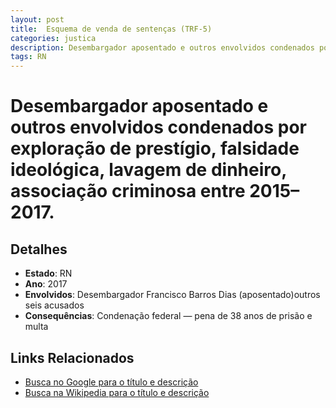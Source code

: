 ```yaml
---
layout: post
title:  Esquema de venda de sentenças (TRF‑5)
categories: justica
description: Desembargador aposentado e outros envolvidos condenados por exploração de prestígio✧ falsidade ideológica✧ lavagem de dinheiro✧ associação criminosa entre 2015–2017.Desembargador Francisco Barros Dias (aposentado)outros seis acusados
tags: RN
---
```


# Desembargador aposentado e outros envolvidos condenados por exploração de prestígio, falsidade ideológica, lavagem de dinheiro, associação criminosa entre 2015–2017.

## Detalhes
- **Estado**: RN
- **Ano**: 2017
- **Envolvidos**:
Desembargador Francisco Barros Dias (aposentado)outros seis acusados
- **Consequências**:
Condenação federal — pena de 38 anos de prisão e multa

## Links Relacionados
- [Busca no Google para o título e descrição](https://www.google.com/search?q=Esquema%20de%20venda%20de%20senten%C3%A7as%20%28TRF%E2%80%915%29%20Desembargador%20aposentado%20e%20outros%20envolvidos%20condenados%20por%20explora%C3%A7%C3%A3o%20de%20prest%C3%ADgio%2C%20falsidade%20ideol%C3%B3gica%2C%20lavagem%20de%20dinheiro%2C%20associa%C3%A7%C3%A3o%20criminosa%20entre%202015%E2%80%932017.%20RN)
- [Busca na Wikipedia para o título e descrição](https://en.wikipedia.org/w/index.php?search=Esquema%20de%20venda%20de%20senten%C3%A7as%20%28TRF%E2%80%915%29%20Desembargador%20aposentado%20e%20outros%20envolvidos%20condenados%20por%20explora%C3%A7%C3%A3o%20de%20prest%C3%ADgio%2C%20falsidade%20ideol%C3%B3gica%2C%20lavagem%20de%20dinheiro%2C%20associa%C3%A7%C3%A3o%20criminosa%20entre%202015%E2%80%932017.%20RN)
